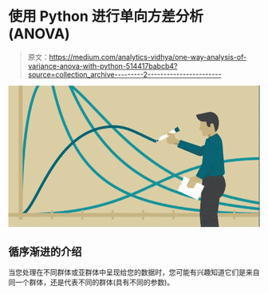 # 使用 Python 进行单向方差分析(ANOVA)

> 原文：<https://medium.com/analytics-vidhya/one-way-analysis-of-variance-anova-with-python-514417babcb4?source=collection_archive---------2----------------------->

![](img/fb9a66f85a7594d856f57c0239cb0eb7.png)

## 循序渐进的介绍

当您处理在不同群体或亚群体中呈现给您的数据时，您可能有兴趣知道它们是来自同一个群体，还是代表不同的群体(具有不同的参数)。
